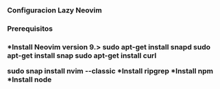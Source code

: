 <h3>Configuracion Lazy Neovim <h3/>

<h3>Prerequisitos<h3/>
<div>
<p>
*Install Neovim version 9.>
sudo apt-get install snapd
sudo apt-get install snap
sudo apt-get install curl

sudo snap install nvim --classic
*Install ripgrep
*Install npm
*Install node
<p/>

<div/>

